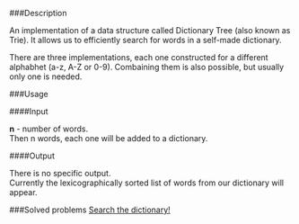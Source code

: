 ###Description

An implementation of a data structure called Dictionary Tree (also known as Trie). It allows us to efficiently search for words in a self-made dictionary.<br>
 
There are three implementations, each one constructed for a different alphabhet (a-z, A-Z or 0-9). Combaining them is also possible, but usually only one is needed. 

###Usage

####Input

<b>n</b> - number of words. <br>
Then n words, each one will be added to a dictionary.  <br>

####Output

There is no specific output. <br>
Currently the lexicographically sorted list of words from our dictionary will appear. </br>

###Solved problems
[Search the dictionary!](http://spoj.com/problems/DICT/) <br>
